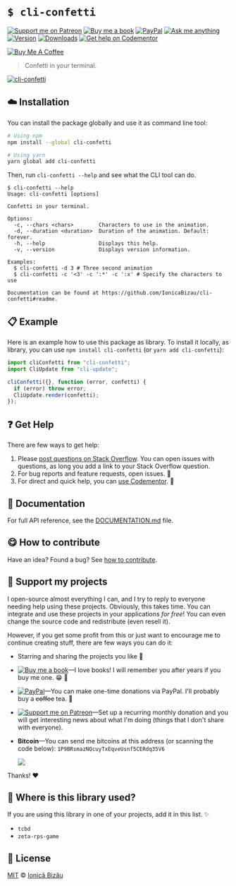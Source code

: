 <!-- Please do not edit this file. Edit the `blah` field in the `package.json` instead. If in doubt, open an issue. -->


















# `$ cli-confetti`

 [![Support me on Patreon][badge_patreon]][patreon] [![Buy me a book][badge_amazon]][amazon] [![PayPal][badge_paypal_donate]][paypal-donations] [![Ask me anything](https://img.shields.io/badge/ask%20me-anything-1abc9c.svg)](https://github.com/IonicaBizau/ama) [![Version](https://img.shields.io/npm/v/cli-confetti.svg)](https://www.npmjs.com/package/cli-confetti) [![Downloads](https://img.shields.io/npm/dt/cli-confetti.svg)](https://www.npmjs.com/package/cli-confetti) [![Get help on Codementor](https://cdn.codementor.io/badges/get_help_github.svg)](https://www.codementor.io/@johnnyb?utm_source=github&utm_medium=button&utm_term=johnnyb&utm_campaign=github)

<a href="https://www.buymeacoffee.com/H96WwChMy" target="_blank"><img src="https://www.buymeacoffee.com/assets/img/custom_images/yellow_img.png" alt="Buy Me A Coffee"></a>







> Confetti in your terminal.











[![cli-confetti](http://i.imgur.com/cXWVC9b.gif)](#)







## :cloud: Installation

You can install the package globally and use it as command line tool:


```sh
# Using npm
npm install --global cli-confetti

# Using yarn
yarn global add cli-confetti
```


Then, run `cli-confetti --help` and see what the CLI tool can do.


```
$ cli-confetti --help
Usage: cli-confetti [options]

Confetti in your terminal.

Options:
  -c, --chars <chars>        Characters to use in the animation.
  -d, --duration <duration>  Duration of the animation. Default: forever.
  -h, --help                 Displays this help.
  -v, --version              Displays version information.

Examples:
  $ cli-confetti -d 3 # Three second animation
  $ cli-confetti -c '<3' -c ':*' -c ':x' # Specify the characters to use

Documentation can be found at https://github.com/IonicaBizau/cli-confetti#readme.
```













## :clipboard: Example



Here is an example how to use this package as library. To install it locally, as library, you can use `npm install cli-confetti` (or `yarn add cli-confetti`):



```js
import cliConfetti from "cli-confetti";
import CliUpdate from "cli-update";

cliConfetti({}, function (error, confetti) {
  if (error) throw error;
  CliUpdate.render(confetti);
});
```












## :question: Get Help

There are few ways to get help:



 1. Please [post questions on Stack Overflow](https://stackoverflow.com/questions/ask). You can open issues with questions, as long you add a link to your Stack Overflow question.
 2. For bug reports and feature requests, open issues. :bug:
 3. For direct and quick help, you can [use Codementor](https://www.codementor.io/johnnyb). :rocket:







## :memo: Documentation

For full API reference, see the [DOCUMENTATION.md][docs] file.












## :yum: How to contribute
Have an idea? Found a bug? See [how to contribute][contributing].


## :sparkling_heart: Support my projects
I open-source almost everything I can, and I try to reply to everyone needing help using these projects. Obviously,
this takes time. You can integrate and use these projects in your applications *for free*! You can even change the source code and redistribute (even resell it).

However, if you get some profit from this or just want to encourage me to continue creating stuff, there are few ways you can do it:


 - Starring and sharing the projects you like :rocket:
 - [![Buy me a book][badge_amazon]][amazon]—I love books! I will remember you after years if you buy me one. :grin: :book:
 - [![PayPal][badge_paypal]][paypal-donations]—You can make one-time donations via PayPal. I'll probably buy a ~~coffee~~ tea. :tea:
 - [![Support me on Patreon][badge_patreon]][patreon]—Set up a recurring monthly donation and you will get interesting news about what I'm doing (things that I don't share with everyone).
 - **Bitcoin**—You can send me bitcoins at this address (or scanning the code below): `1P9BRsmazNQcuyTxEqveUsnf5CERdq35V6`

    ![](https://i.imgur.com/z6OQI95.png)


Thanks! :heart:
















## :dizzy: Where is this library used?
If you are using this library in one of your projects, add it in this list. :sparkles:

 - `tcbd`
 - `zeta-rps-game`











## :scroll: License

[MIT][license] © [Ionică Bizău][website]






[license]: /LICENSE
[website]: https://ionicabizau.net
[contributing]: /CONTRIBUTING.md
[docs]: /DOCUMENTATION.md
[badge_patreon]: https://ionicabizau.github.io/badges/patreon.svg
[badge_amazon]: https://ionicabizau.github.io/badges/amazon.svg
[badge_paypal]: https://ionicabizau.github.io/badges/paypal.svg
[badge_paypal_donate]: https://ionicabizau.github.io/badges/paypal_donate.svg
[patreon]: https://www.patreon.com/ionicabizau
[amazon]: http://amzn.eu/hRo9sIZ
[paypal-donations]: https://www.paypal.com/cgi-bin/webscr?cmd=_s-xclick&hosted_button_id=RVXDDLKKLQRJW
